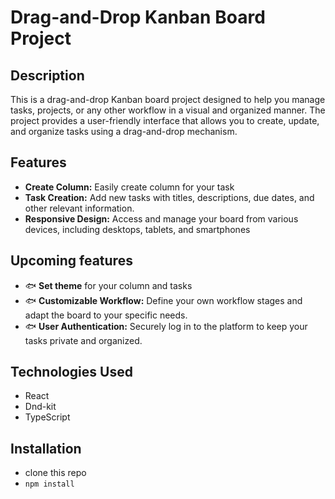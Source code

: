# Drag-and-Drop Kanban Board Project

## Description

This is a drag-and-drop Kanban board project designed to help you manage tasks, projects, or any other workflow in a visual and organized manner. The project provides a user-friendly interface that allows you to create, update, and organize tasks using a drag-and-drop mechanism.

## Features

- **Create Column:** Easily create column for your task
- **Task Creation:** Add new tasks with titles, descriptions, due dates, and other relevant information.
- **Responsive Design:** Access and manage your board from various devices, including desktops, tablets, and smartphones

## Upcoming features

- 🐟 **Set theme** for your column and tasks
- 🐟 **Customizable Workflow:** Define your own workflow stages and adapt the board to your specific needs.
- 🐟 **User Authentication:** Securely log in to the platform to keep your tasks private and organized.

## Technologies Used

- React
- Dnd-kit
- TypeScript

## Installation
- clone this repo
- ``npm install``
